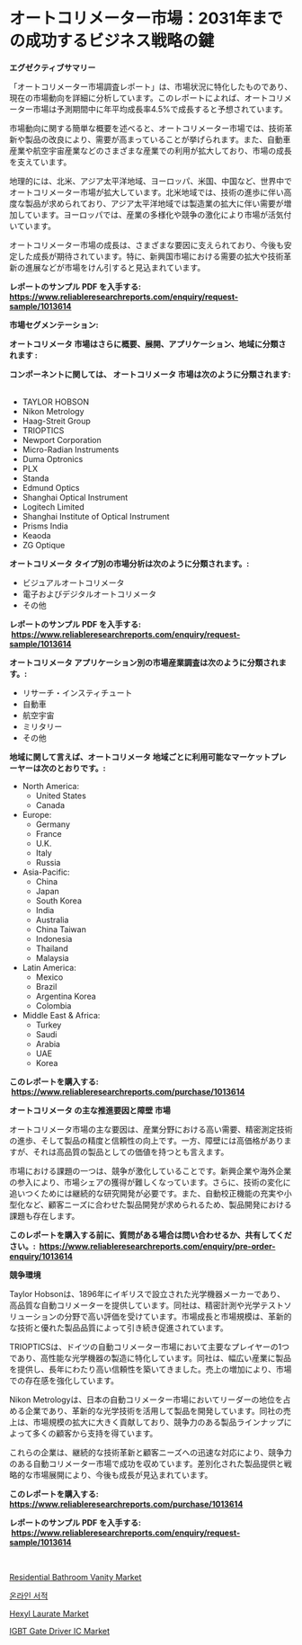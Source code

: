 <p><h1>オートコリメーター市場：2031年までの成功するビジネス戦略の鍵</h1></p><p><strong>エグゼクティブサマリー</strong></p>
<p><p>「オートコリメーター市場調査レポート」は、市場状況に特化したものであり、現在の市場動向を詳細に分析しています。このレポートによれば、オートコリメーター市場は予測期間中に年平均成長率4.5%で成長すると予想されています。</p><p>市場動向に関する簡単な概要を述べると、オートコリメーター市場では、技術革新や製品の改良により、需要が高まっていることが挙げられます。また、自動車産業や航空宇宙産業などのさまざまな産業での利用が拡大しており、市場の成長を支えています。</p><p>地理的には、北米、アジア太平洋地域、ヨーロッパ、米国、中国など、世界中でオートコリメーター市場が拡大しています。北米地域では、技術の進歩に伴い高度な製品が求められており、アジア太平洋地域では製造業の拡大に伴い需要が増加しています。ヨーロッパでは、産業の多様化や競争の激化により市場が活気付いています。</p><p>オートコリメーター市場の成長は、さまざまな要因に支えられており、今後も安定した成長が期待されています。特に、新興国市場における需要の拡大や技術革新の進展などが市場をけん引すると見込まれています。</p></p>
<p><strong>レポートのサンプル PDF を入手する: <a href="https://www.reliableresearchreports.com/enquiry/request-sample/1013614">https://www.reliableresearchreports.com/enquiry/request-sample/1013614</a></strong></p>
<p><strong>市場セグメンテーション:</strong></p>
<p><strong> オートコリメータ 市場はさらに概要、展開、アプリケーション、地域に分類されます :</strong></p>
<p><strong>コンポーネントに関しては、 オートコリメータ 市場は次のように分類されます: &nbsp;</strong></p>
<p><ul><li>TAYLOR HOBSON</li><li>Nikon Metrology</li><li>Haag-Streit Group</li><li>TRIOPTICS</li><li>Newport Corporation</li><li>Micro-Radian Instruments</li><li>Duma Optronics</li><li>PLX</li><li>Standa</li><li>Edmund Optics</li><li>Shanghai Optical Instrument</li><li>Logitech Limited</li><li>Shanghai Institute of Optical Instrument</li><li>Prisms India</li><li>Keaoda</li><li>ZG Optique</li></ul></p>
<p><strong> オートコリメータ タイプ別の市場分析は次のように分類されます。:</strong></p>
<p><ul><li>ビジュアルオートコリメータ</li><li>電子およびデジタルオートコリメータ</li><li>その他</li></ul></p>
<p><strong>レポートのサンプル PDF を入手する: &nbsp;<a href="https://www.reliableresearchreports.com/enquiry/request-sample/1013614">https://www.reliableresearchreports.com/enquiry/request-sample/1013614</a></strong></p>
<p><strong> オートコリメータ アプリケーション別の市場産業調査は次のように分類されます。:</strong></p>
<p><ul><li>リサーチ・インスティチュート</li><li>自動車</li><li>航空宇宙</li><li>ミリタリー</li><li>その他</li></ul></p>
<p><strong>地域に関して言えば、オートコリメータ 地域ごとに利用可能なマーケットプレーヤーは次のとおりです。:</strong></p>
<p><ul>
    <li>
        North America:
        <ul>
            <li>United States</li>
            <li>Canada</li>
        </ul>
    </li>
    <li>
        Europe:
        <ul>
            <li>Germany</li>
            <li>France</li>
            <li>U.K.</li>
            <li>Italy</li>
            <li>Russia</li>
        </ul>
    </li>
    <li>
        Asia-Pacific:
        <ul>
            <li>China</li>
            <li>Japan</li>
            <li>South Korea</li>
            <li>India</li>
            <li>Australia</li>
            <li>China Taiwan</li>
            <li>Indonesia</li>
            <li>Thailand</li>
            <li>Malaysia</li>
        </ul>
    </li>
    <li>
        Latin America:
        <ul>
            <li>Mexico</li>
            <li>Brazil</li>
            <li>Argentina Korea</li>
            <li>Colombia</li>
        </ul>
    </li>
    <li>
        Middle East & Africa:
        <ul>
            <li>Turkey</li>
            <li>Saudi</li>
            <li>Arabia</li>
            <li>UAE</li>
            <li>Korea</li>
        </ul>
    </li>
    </ul></p>
<p><strong>このレポートを購入する: &nbsp;<a href="https://www.reliableresearchreports.com/purchase/1013614">https://www.reliableresearchreports.com/purchase/1013614</a></strong></p>
<p><strong>オートコリメータ の主な推進要因と障壁 市場</strong></p>
<p><p>オートコリメータ市場の主な要因は、産業分野における高い需要、精密測定技術の進歩、そして製品の精度と信頼性の向上です。一方、障壁には高価格がありますが、それは高品質の製品としての価値を持つとも言えます。</p><p>市場における課題の一つは、競争が激化していることです。新興企業や海外企業の参入により、市場シェアの獲得が難しくなっています。さらに、技術の変化に追いつくためには継続的な研究開発が必要です。また、自動校正機能の充実や小型化など、顧客ニーズに合わせた製品開発が求められるため、製品開発における課題も存在します。</p></p>
<p><strong>このレポートを購入する前に、質問がある場合は問い合わせるか、共有してください。:&nbsp; <a href="https://www.reliableresearchreports.com/enquiry/pre-order-enquiry/1013614">https://www.reliableresearchreports.com/enquiry/pre-order-enquiry/1013614</a></strong></p>
<p><strong>競争環境</strong></p>
<p><p>Taylor Hobsonは、1896年にイギリスで設立された光学機器メーカーであり、高品質な自動コリメーターを提供しています。同社は、精密計測や光学テストソリューションの分野で高い評価を受けています。市場成長と市場規模は、革新的な技術と優れた製品品質によって引き続き促進されています。</p><p>TRIOPTICSは、ドイツの自動コリメーター市場において主要なプレイヤーの1つであり、高性能な光学機器の製造に特化しています。同社は、幅広い産業に製品を提供し、長年にわたり高い信頼性を築いてきました。売上の増加により、市場での存在感を強化しています。</p><p>Nikon Metrologyは、日本の自動コリメーター市場においてリーダーの地位を占める企業であり、革新的な光学技術を活用して製品を開発しています。同社の売上は、市場規模の拡大に大きく貢献しており、競争力のある製品ラインナップによって多くの顧客から支持を得ています。</p><p>これらの企業は、継続的な技術革新と顧客ニーズへの迅速な対応により、競争力のある自動コリメーター市場で成功を収めています。差別化された製品提供と戦略的な市場展開により、今後も成長が見込まれています。</p></p>
<p><strong>このレポートを購入する: &nbsp; <a href="https://www.reliableresearchreports.com/purchase/1013614">https://www.reliableresearchreports.com/purchase/1013614</a></strong></p>
<p><strong>レポートのサンプル PDF を入手する: &nbsp;<a href="https://www.reliableresearchreports.com/enquiry/request-sample/1013614">https://www.reliableresearchreports.com/enquiry/request-sample/1013614</a></strong><strong></strong></p>
<p>&nbsp;</p>
<p><p><a href="https://www.linkedin.com/pulse/residential-bathroom-vanity-market-offers-provide-insightful-ve29e?trackingId=m0FXJljgInU%2BQ%2BlhVgLDPw%3D%3D">Residential Bathroom Vanity Market</a></p><p><a href="https://github.com/laholand/Market-Research-Report-List-3/blob/main/912148514317.md">온라인 서적</a></p><p><a href="https://www.linkedin.com/pulse/hexyl-laurate-market-comprehensive-report-its-share-amp-growth-1eyje?trackingId=cXfN3ue61sDT4QjbH0%2FcZQ%3D%3D">Hexyl Laurate Market</a></p><p><a href="https://github.com/JameTravis/Market-Research-Report-List-4/blob/main/igbt-gate-driver-ic-market.md">IGBT Gate Driver IC Market</a></p></p>